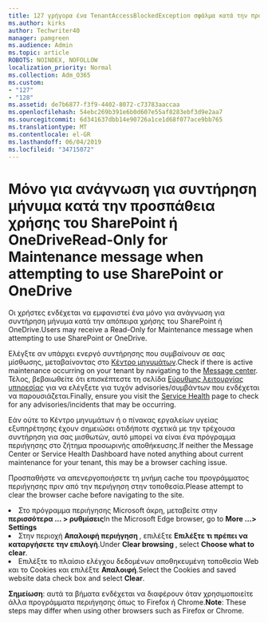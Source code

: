 ```yaml
---
title: 127 γρήγορα ένα TenantAccessBlockedException σφάλμα κατά την πρόσβαση σε ηλεκτρονικό ταχυδρομείο;
ms.author: kirks
author: Techwriter40
manager: pamgreen
ms.audience: Admin
ms.topic: article
ROBOTS: NOINDEX, NOFOLLOW
localization_priority: Normal
ms.collection: Adm_O365
ms.custom:
- "127"
- "128"
ms.assetid: de7b6877-f3f9-4402-8072-c73783aaccaa
ms.openlocfilehash: 54ebc269b391e6b0d607e55af8283ebf3d9e2aa7
ms.sourcegitcommit: 6d341637dbb14e90726a1ce1d68f077ace9bb765
ms.translationtype: MT
ms.contentlocale: el-GR
ms.lasthandoff: 06/04/2019
ms.locfileid: "34715072"
---
```

# <a name="read-only-for-maintenance-message-when-attempting-to-use-sharepoint-or-onedrive"></a><span data-ttu-id="1f689-102">Μόνο για ανάγνωση για συντήρηση μήνυμα κατά την προσπάθεια χρήσης του SharePoint ή OneDrive</span><span class="sxs-lookup"><span data-stu-id="1f689-102">Read-Only for Maintenance message when attempting to use SharePoint or OneDrive</span></span>

<span data-ttu-id="1f689-103">Οι χρήστες ενδέχεται να εμφανιστεί ένα μόνο για ανάγνωση για συντήρηση μήνυμα κατά την απόπειρα χρήσης του SharePoint ή OneDrive.</span><span class="sxs-lookup"><span data-stu-id="1f689-103">Users may receive a Read-Only for Maintenance message when attempting to use SharePoint or OneDrive.</span></span>

<span data-ttu-id="1f689-104">Ελέγξτε αν υπάρχει ενεργό συντήρησης που συμβαίνουν σε σας μίσθωσης, μεταβαίνοντας στο <a href="https://portal.office.com/adminportal/home#/MessageCenter">Κέντρο μηνυμάτων</a>.</span><span class="sxs-lookup"><span data-stu-id="1f689-104">Check if there is active maintenance occurring on your tenant by navigating to the <a href="https://portal.office.com/adminportal/home#/MessageCenter">Message center</a>.</span></span> <span data-ttu-id="1f689-105">Τέλος, βεβαιωθείτε ότι επισκέπτεστε τη σελίδα <a href="https://portal.office.com/adminportal/home#/servicehealth">Εύρυθμης λειτουργίας υπηρεσίας</a> για να ελέγξετε για τυχόν advisories/συμβάντων που ενδέχεται να παρουσιάζεται.</span><span class="sxs-lookup"><span data-stu-id="1f689-105">Finally, ensure you visit the <a href="https://portal.office.com/adminportal/home#/servicehealth">Service Health</a> page to check for any advisories/incidents that may be occurring.</span></span>

<span data-ttu-id="1f689-106">Εάν ούτε το Κέντρο μηνυμάτων ή ο πίνακας εργαλείων υγείας εξυπηρέτησης έχουν σημειώσει οτιδήποτε σχετικά με την τρέχουσα συντήρηση για σας μισθωτών, αυτό μπορεί να είναι ένα πρόγραμμα περιήγησης στο ζήτημα προσωρινής αποθήκευσης.</span><span class="sxs-lookup"><span data-stu-id="1f689-106">If neither the Message Center or Service Health Dashboard have noted anything about current maintenance for your tenant, this may be a browser caching issue.</span></span>

<span data-ttu-id="1f689-107">Προσπαθήστε να απενεργοποιήσετε τη μνήμη cache του προγράμματος περιήγησης πριν από την περιήγηση στην τοποθεσία.</span><span class="sxs-lookup"><span data-stu-id="1f689-107">Please attempt to clear the browser cache before navigating to the site.</span></span>

  <li><span data-ttu-id="1f689-108">Στο πρόγραμμα περιήγησης Microsoft άκρη, μεταβείτε στην <strong>περισσότερα &hellip; &gt; ρυθμίσεις</strong></span><span class="sxs-lookup"><span data-stu-id="1f689-108">In the Microsoft Edge browser, go to <strong>More &hellip;&gt; Settings</strong></span></span></li>  <li><span data-ttu-id="1f689-109">Στην περιοχή <strong>Απαλοιφή περιήγηση </strong>, επιλέξτε <strong>Επιλέξτε τι πρέπει να καταργήσετε την επιλογή</strong>.</span><span class="sxs-lookup"><span data-stu-id="1f689-109">Under <strong>Clear browsing </strong>, select <strong>Choose what to clear</strong>.</span></span></li>  <li><span data-ttu-id="1f689-110">Επιλέξτε το πλαίσιο ελέγχου δεδομένων αποθηκευμένη τοποθεσία Web και το Cookies και επιλέξτε <strong>Απαλοιφή</strong>.</span><span class="sxs-lookup"><span data-stu-id="1f689-110">Select the Cookies and saved website data check box and select <strong>Clear</strong>.</span></span></li>  </ol>  

<span data-ttu-id="1f689-111">**Σημείωση**: αυτά τα βήματα ενδέχεται να διαφέρουν όταν χρησιμοποιείτε άλλα προγράμματα περιήγησης όπως το Firefox ή Chrome.</span><span class="sxs-lookup"><span data-stu-id="1f689-111">**Note**: These steps may differ when using other browsers such as Firefox or Chrome.</span></span>

